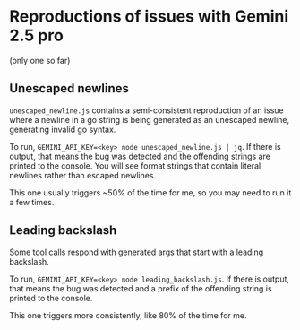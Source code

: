 # Reproductions of issues with Gemini 2.5 pro

(only one so far)

## Unescaped newlines

`unescaped_newline.js` contains a semi-consistent reproduction of an issue where a newline in a go string is being generated as an unescaped newline, generating invalid go syntax.

To run, `GEMINI_API_KEY=<key> node unescaped_newline.js | jq`. If there is output, that means the bug was detected and the offending strings are printed to the console. You will see format strings that contain literal newlines rather than escaped newlines.

This one usually triggers ~50% of the time for me, so you may need to run it a few times.

## Leading backslash

Some tool calls respond with generated args that start with a leading backslash.

To run, `GEMINI_API_KEY=<key> node leading_backslash.js`. If there is output, that means the bug was detected and a prefix of the offending string is printed to the console.

This one triggers more consistently, like 80% of the time for me.
